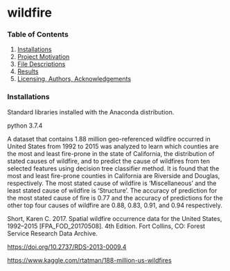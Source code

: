 # wildfire
### Table of Contents
1. [Installations](#installations)
2. [Project Motivation](#project_motivation)
3. [File Descriptions](#file_descriptions)
4. [Results](#results)
5. [Licensing, Authors, Acknowledgements](#licensing)

### Installations<a name="installations"></a>
Standard libraries installed with the Anaconda distribution.

python 3.7.4

A dataset that contains 1.88 million geo-referenced wildfire occurred in United States from 1992 to 2015 was analyzed to learn which counties are the most and least fire-prone in the state of California, the distribution of stated causes of wildfire, and to predict the cause of wildfires from ten selected features using decision tree classifier method. It is found that the most and least fire-prone counties in California are Riverside and Douglas, respectively. The most stated cause of wildfire is ‘Miscellaneous’ and the least stated cause of wildfire is ‘Structure’. The accuracy of prediction for the most stated cause of fire is 0.77 and the accuracy of predictions for the other top four causes of wildfire are 0.88, 0.83, 0.91, and 0.94 respectively. 

Short, Karen C. 2017. Spatial wildfire occurrence data for the United States, 1992–2015 [FPA_FOD_20170508]. 4th Edition. Fort Collins, CO: Forest Service Research Data Archive. 

https://doi.org/10.2737/RDS-2013-0009.4

https://www.kaggle.com/rtatman/188-million-us-wildfires
